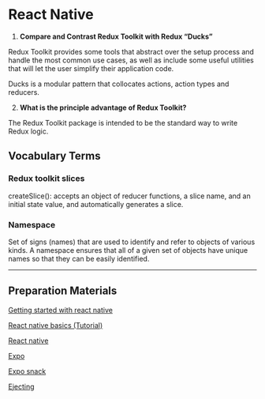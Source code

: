 # React Native

1. **Compare and Contrast Redux Toolkit with Redux “Ducks”**

Redux Toolkit provides some tools that abstract over the setup process and handle the most common use cases, as well as include some useful utilities that will let the user simplify their application code.

Ducks is a modular pattern that collocates actions, action types and reducers.

2. **What is the principle advantage of Redux Toolkit?**

The Redux Toolkit package is intended to be the standard way to write Redux logic. 

## Vocabulary Terms
### Redux toolkit slices
createSlice(): accepts an object of reducer functions, a slice name, and an initial state value, and automatically generates a slice.
### Namespace
Set of signs (names) that are used to identify and refer to objects of various kinds. A namespace ensures that all of a given set of objects have unique names so that they can be easily identified.

----

## Preparation Materials

[Getting started with react native](https://reactnative.dev/docs/getting-started)

[React native basics (Tutorial)](https://reactnative.dev/docs/tutorial)

[React native](https://reactnative.dev/)

[Expo](https://expo.io/)

[Expo snack](https://snack.expo.io/)

[Ejecting](https://docs.expo.io/expokit/eject/?redirected)
